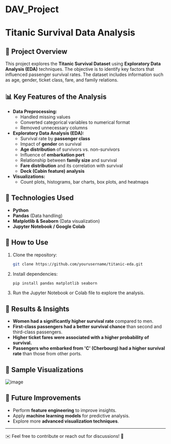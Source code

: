 # DAV_Project
# Titanic Survival Data Analysis

## 📌 Project Overview
This project explores the **Titanic Survival Dataset** using **Exploratory Data Analysis (EDA)** techniques. The objective is to identify key factors that influenced passenger survival rates. The dataset includes information such as age, gender, ticket class, fare, and family relations.

## 📊 Key Features of the Analysis
- **Data Preprocessing:**
  - Handled missing values
  - Converted categorical variables to numerical format
  - Removed unnecessary columns
- **Exploratory Data Analysis (EDA):**
  - Survival rate by **passenger class**
  - Impact of **gender** on survival
  - **Age distribution** of survivors vs. non-survivors
  - Influence of **embarkation port**
  - Relationship between **family size** and survival
  - **Fare distribution** and its correlation with survival
  - **Deck (Cabin feature) analysis**
- **Visualizations:**
  - Count plots, histograms, bar charts, box plots, and heatmaps

## 🔧 Technologies Used
- **Python**
- **Pandas** (Data handling)
- **Matplotlib & Seaborn** (Data visualization)
- **Jupyter Notebook / Google Colab**

## 📂 How to Use
1. Clone the repository:
   ```bash
   git clone https://github.com/yourusername/titanic-eda.git
   ```
2. Install dependencies:
   ```bash
   pip install pandas matplotlib seaborn
   ```
3. Run the Jupyter Notebook or Colab file to explore the analysis.

## 📑 Results & Insights
- **Women had a significantly higher survival rate** compared to men.
- **First-class passengers had a better survival chance** than second and third-class passengers.
- **Higher ticket fares were associated with a higher probability of survival.**
- **Passengers who embarked from 'C' (Cherbourg) had a higher survival rate** than those from other ports.

## 📸 Sample Visualizations
![image](https://github.com/user-attachments/assets/8a753a86-6a54-4893-a16e-2283841c9f8f)


## 🎯 Future Improvements
- Perform **feature engineering** to improve insights.
- Apply **machine learning models** for predictive analysis.
- Explore more **advanced visualization techniques**.

---
✉️ Feel free to contribute or reach out for discussions! 🚀

